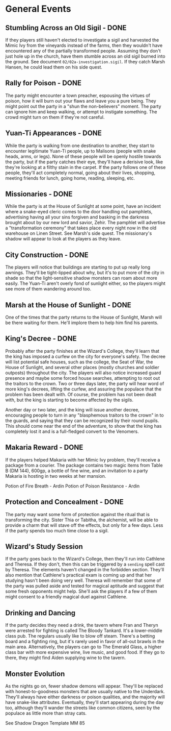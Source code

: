 # General Events

## Stumbling Across an Old Sigil - DONE
If they players still haven't elected to investigate a sigil and harvested the Mimic Ivy from the vineyards instead of the farms, then they wouldn't have encountered any of the partially transformed people. Assuming they don't just hole up in the church, have them stumble across an old sigil burned into the ground. See document `02/02a-investigation.sigil`. If they catch Marsh Hansen, he could lead them on his side quest.

## Rally for Poison - DONE
The party might encounter a town preacher, espousing the virtues of poison, how it will burn out your flaws and leave you a pure being. They might point out the party in a "shun the non-believers" moment. The party can ignore him and keep walking, or attempt to instigate something. The crowd might turn on them if they're not careful.

## Yuan-Ti Appearances - DONE
While the party is walking from one destination to another, they start to encounter legitimate Yuan-Ti people, up to Malisons (people with snake heads, arms, or legs). None of these people will be openly hostile towards the party, but if the party catches their eye, they'll have a derisive look, like they're looking at a filthy stain in the carpet. If the party follows one of these people, they'll act completely normal, going about their lives, shopping, meeting friends for lunch, going home, reading, sleeping, etc.

## Missionaries - DONE
While the party is at the House of Sunlight at some point, have an incident where a snake-eyed cleric comes to the door handling out pamphlets, advertising having all your sins forgiven and basking in the darkness brought about by our new lord and savior, Zehir. The pamphlet will advertise a "transformation ceremony" that takes place every night now in the old warehouse on Linen Street. See Marsh's side quest. The missionary's shadow will appear to look at the players as they leave.

## City Construction - DONE
The players will notice that buildings are starting to put up really long awnings. They'll be tight-lipped about why, but it's to put more of the city in shade so that the light-sensitive shadow monsters can roam about more easily. The Yuan-Ti aren't overly fond of sunlight either, so the players might see more of them wandering around too.

## Marsh at the House of Sunlight - DONE
One of the times that the party returns to the House of Sunlight, Marsh will be there waiting for them. He'll implore them to help him find his parents.

## King's Decree - DONE
Probably after the party finishes at the Wizard's College, they'll learn that the king has imposed a curfew on the city for everyone's safety. The decree will list potential safe houses, such as the college, the Seat of War, the House of Sunlight, and several other places (mostly churches and soldier outposts) throughout the city. The players will also notice increased guard presence and maybe some forced house searches, attempting to root out the traitors to the crown. Two or three days later, the party will hear word of more king's decrees, lifting the curfew, and assuring the populace that the problem has been dealt with. Of course, the problem has not been dealt with, but the king is starting to become affected by the sigils.

Another day or two later, and the king will issue another decree, encouraging people to turn in any "blasphemous traitors to the crown" in to the guards, and saying that they can be recognized by their round pupils. This should come near the end of the adventure, to show that the king has completely lost it and is a full-fledged convert to the Venomers.

## Makaria Reward - DONE
If the players helped Makaria with her Mimic Ivy problem, they'll receive a package from a courier. The package contains two magic items from Table B (DM 144), 600gp, a bottle of fine wine, and an invitation to a party Makaria is hosting in two weeks at her mansion.

Potion of Fire Breath - Ardin
Potion of Poison Resistance - Ardin

## Protection and Concealment - DONE
The party may want some form of protection against the ritual that is transforming the city. Sister Thia or Tabitha, the alchemist, will be able to provide a charm that will stave off the effects, but only for a few days. Less if the party spends too much time close to a sigil.

## Wizard's Study Session
If the party goes back to the Wizard's College, then they'll run into Cathlene and Theresa. If they don't, then this can be triggered by a `sending` spell cast by Theresa. The elements haven't changed in the forbidden section. They'll also mention that Cathlene's practical exam is coming up and that her studying hasn't been doing very well. Theresa will remember that some of the party was pulled aside and tested for magical aptitude and suggest that some fresh opponents might help. She'll ask the players if a few of them might consent to a friendly magical duel against Cathlene.

## Drinking and Dancing
If the party decides they need a drink, the tavern where Fran and Theryn were arrested for fighting is called The Bloody Tankard. It's a lower-middle class pub. The regulars usually like to blow off steam. There's a betting board and a fighting ring, but it's rarely used in favor of all-out brawls in the main area. Alternatively, the players can go to The Emerald Glass, a higher class bar with more expensive wine, live music, and good food. If they go to there, they might find Aiden supplying wine to the tavern.

## Monster Evolution
As the nights go on, fewer shadow demons will appear. They'll be replaced with honest-to-goodness monsters that are usually native to the Underdark. They'll always have either darkness or poison qualities, and the majority will have snake-like attributes. Eventually, they'll start appearing during the day too, although they'll wander the streets like common citizens, seen by the populace as little more than stray cats.

See Shadow Dragon Template MM 85

